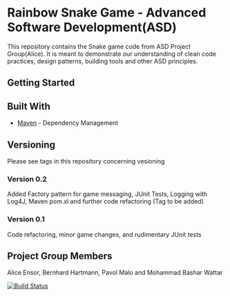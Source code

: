 # Rainbow Snake Game - Advanced Software Development(ASD)
This repository contains the Snake game code from ASD Project Group(Alice). It is meant to demonstrate our understanding of clean code practices, design patterns, building tools and other ASD principles. 

## Getting Started

## Built With 
* [Maven](https://maven.apache.org/) - Dependency Management

## Versioning
Please see tags in this repository concerning vesioning
### Version 0.2 
Added Factory pattern for game messaging, JUnit Tests, Logging with Log4J, Maven pom.xl and further code refactoring (Tag to be added)
### Version 0.1 
Code refactoring, minor game changes, and rudimentary JUnit tests

## Project Group Members
Alice Ensor, Bernhard Hartmann, Pavol Malo and Mohammad Bashar Wattar

[![Build Status](https://travisci.com/USERNAME/PROJECTNAME)](https://travis-ci.com/palomalo/snakeGame)
